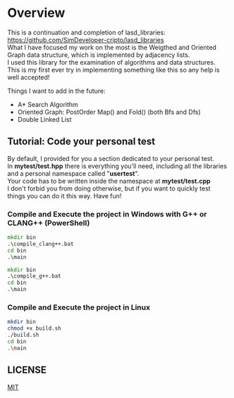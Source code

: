 # Overview

This is a continuation and completion of lasd_libraries: <https://github.com/SimDeveloper-cripto/lasd_libraries> <br />
What I have focused my work on the most is the Weigthed and Oriented Graph data structure, which is implemented by adjacency lists. <br />
I used this library for the examination of algorithms and data structures. <br />
This is my first ever try in implementing something like this so any help is well accepted! <br />

Things I want to add in the future:

- A* Search Algorithm
- Oriented Graph: PostOrder Map() and Fold() (both Bfs and Dfs)
- Double Linked List

## Tutorial: Code your personal test

By default, I provided for you a section dedicated to your personal test. <br />
In __mytest/test.hpp__ there is everything you'll need, including all the libraries and a personal namespace called "__usertest__". <br />
Your code has to be written inside the namespace at __mytest/test.cpp__ <br />
I don't forbid you from doing otherwise, but if you want to quickly test things you can do it this way. Have fun! <br />

### Compile and Execute the project in Windows with G++ or CLANG++ (PowerShell)

```bat
mkdir bin
.\compile_clang++.bat
cd bin
.\main
```

```bat
mkdir bin
.\compile_g++.bat
cd bin
.\main
```

### Compile and Execute the project in Linux

```bash
mkdir bin
chmod +x build.sh
./build.sh
cd bin
.\main
```

## LICENSE

[MIT](https://choosealicense.com/licenses/mit/)
